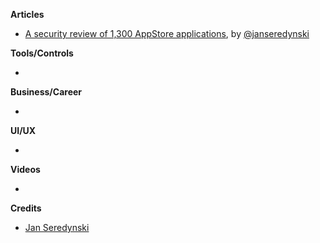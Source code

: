 
**Articles**

* [A security review of 1,300 AppStore applications](https://seredynski.com/articles/a-security-review-of-1300-appstore-applications.html), by [@janseredynski](https://twitter.com/janseredynski)

**Tools/Controls**

* 

**Business/Career**

* 

**UI/UX**

*

**Videos**

* 

**Credits**

* [Jan Seredynski](https://github.com/serek8)
